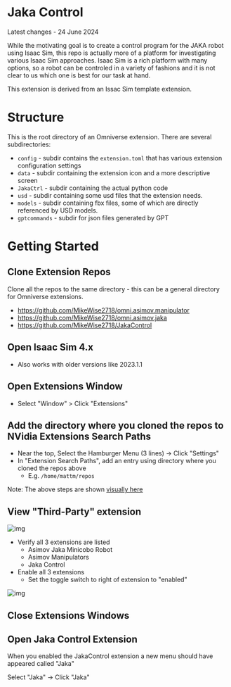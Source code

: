 # Jaka Control

Latest changes - 24 June 2024

While the motivating goal is to create a control program for the JAKA robot using Isaac Sim,
this repo is actually more of a platform for investigating various Isaac Sim approaches.
Isaac Sim is a rich platform with many options, so a robot can be controled in a variety of
fashions and it is not clear to us which one is best for our task at hand.

This extension is derived from an Issac Sim template extension.

# Structure

This is the root directory of an Omniverse extension. There are several subdirectories:

- `config` - subdir contains the `extension.toml` that has various extension configuration settings
- `data` - subdir containing the extension icon and a more descriptive screen
- `JakaCtrl` - subdir containing the actual python code
- `usd` - subdir containing some usd files that the extension needs.
- `models` - subdir containing fbx files, some of which are directly referenced by USD models.
- `gptcommands` - subdir for json files generated by GPT 

# Getting Started

## Clone Extension Repos

Clone all the repos to the same directory - this can be a general directory for Omniverse extensions.

- https://github.com/MikeWise2718/omni.asimov.manipulator
- https://github.com/MikeWise2718/omni.asimov.jaka
- https://github.com/MikeWise2718/JakaControl

## Open Isaac Sim 4.x
- Also works with older versions like 2023.1.1

## Open Extensions Window

- Select "Window" > Click "Extensions"

## Add the directory where you cloned the repos to NVidia Extensions Search Paths

- Near the top, Select the Hamburger Menu (3 lines) -> Click "Settings"
- In "Extension Search Paths", add an entry using directory where you cloned the repos above
    - E.g. `/home/mattm/repos`

Note: The above steps are shown [visually here](https://docs.omniverse.nvidia.com/workflows/latest/extensions/ui_window_tutorial.html#step-2-1-navigate-to-the-extensions-list)

## View "Third-Party" extension

![img](https://github.com/MikeWise2718/JakaControl/assets/2856501/24d7f8f7-e3fd-42b4-acb8-669d631b28cf)

- Verify all 3 extensions are listed
  - Asimov Jaka Minicobo Robot
  - Asimov Manipulators
  - Jaka Control
- Enable all 3 extensions
  - Set the toggle switch to right of extension to "enabled"

![img](https://github.com/MikeWise2718/JakaControl/assets/2856501/e590cffb-412a-4bae-8766-580eda086adb)

## Close Extensions Windows

## Open Jaka Control Extension

When you enabled the JakaControl extension a new menu should have appeared called "Jaka"

Select "Jaka" -> Click "Jaka"
